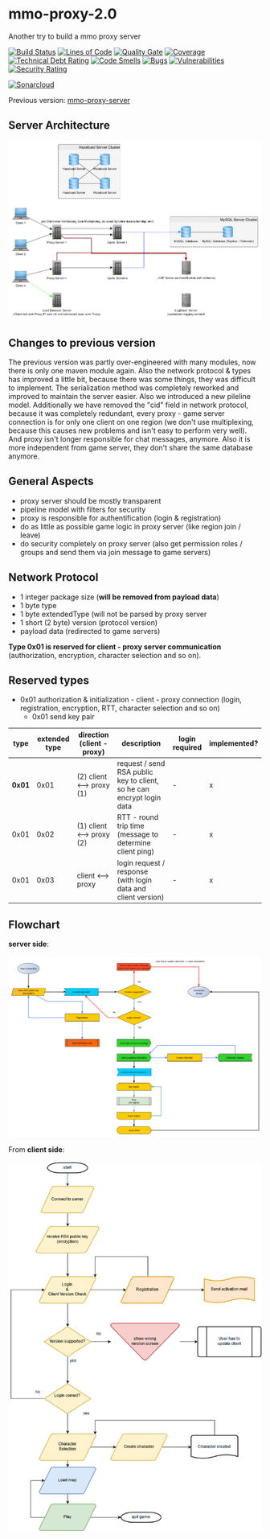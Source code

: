 # mmo-proxy-2.0

Another try to build a mmo proxy server

[![Build Status](https://travis-ci.org/JuKu/mmo-proxy-2.0.svg?branch=master)](https://travis-ci.org/JuKu/mmo-proxy-2.0)
[![Lines of Code](https://sonarcloud.io/api/project_badges/measure?project=com.jukusoft%3Ammo-proxy-parent&metric=ncloc)](https://sonarcloud.io/dashboard/index/com.jukusoft%3Ammo-proxy-parent) 
[![Quality Gate](https://sonarcloud.io/api/project_badges/measure?project=com.jukusoft%3Ammo-proxy-parent&metric=alert_status)](https://sonarcloud.io/dashboard/index/com.jukusoft%3Ammo-proxy-parent) 
[![Coverage](https://sonarcloud.io/api/project_badges/measure?project=com.jukusoft%3Ammo-proxy-parent&metric=coverage)](https://sonarcloud.io/dashboard/index/com.jukusoft%3Ammo-proxy-parent) 
[![Technical Debt Rating](https://sonarcloud.io/api/project_badges/measure?project=com.jukusoft%3Ammo-proxy-parent&metric=sqale_index)](https://sonarcloud.io/dashboard/index/com.jukusoft%3Ammo-proxy-parent) 
[![Code Smells](https://sonarcloud.io/api/project_badges/measure?project=com.jukusoft%3Ammo-proxy-parent&metric=code_smells)](https://sonarcloud.io/dashboard/index/com.jukusoft%3Ammo-proxy-parent) 
[![Bugs](https://sonarcloud.io/api/project_badges/measure?project=com.jukusoft%3Ammo-proxy-parent&metric=bugs)](https://sonarcloud.io/dashboard/index/com.jukusoft%3Ammo-proxy-parent) 
[![Vulnerabilities](https://sonarcloud.io/api/project_badges/measure?project=com.jukusoft%3Ammo-proxy-parent&metric=vulnerabilities)](https://sonarcloud.io/dashboard/index/com.jukusoft%3Ammo-proxy-parent) 
[![Security Rating](https://sonarcloud.io/api/project_badges/measure?project=com.jukusoft%3Ammo-proxy-parent&metric=security_rating)](https://sonarcloud.io/dashboard/index/com.jukusoft%3Ammo-proxy-parent) 

[![Sonarcloud](https://sonarcloud.io/api/project_badges/quality_gate?project=com.jukusoft%3Ammo-proxy-parent)](https://sonarcloud.io/dashboard?id=com.jukusoft%3Ammo-proxy-parent)

Previous version: [mmo-proxy-server](https://github.com/JuKu/mmo-proxy-server)

## Server Architecture

![Server Architecture](./docs/images/server_architecture.png)

## Changes to previous version

The previous version was partly over-engineered with many modules, now there is only one maven module again.
Also the network protocol & types has improved a little bit, because there was some things, they was difficult to implement.
The serialization method was completely reworked and improved to maintain the server easier. Also we introduced a new pileline model.
Additionally we have removed the "cid" field in network protocol, because it was completely redundant, every proxy - game server connection is for only one client on one region (we don't use multiplexing, because this causes new problems and isn't easy to perform very well).
And proxy isn't longer responsible for chat messages, anymore.
Also it is more independent from game server, they don't share the same database anymore.

## General Aspects

  - proxy server should be mostly transparent
  - pipeline model with filters for security
  - proxy is responsible for authentification (login & registration)
  - do as little as possible game logic in proxy server (like region join / leave)
  - do security completely on proxy server (also get permission roles / groups and send them via join message to game servers)
  
## Network Protocol

  - 1 integer package size (**will be removed from payload data**)
  - 1 byte type
  - 1 byte extendedType (will not be parsed by proxy server
  - 1 short (2 byte) version (protocol version)
  - payload data (redirected to game servers)

**Type 0x01 is reserved for client - proxy server communication** (authorization, encryption, character selection and so on).

## Reserved types

  - 0x01 authorization & initialization - client - proxy connection (login, registration, encryption, RTT, character selection and so on)
      * 0x01 send key pair
      
| **type**  | **extended type**  | **direction (client - proxy)**  | **description**   | **login required**  | **implemented?**  |
|---|---|---|---|---|---|
| **0x01**  | 0x01  | (2) client <--> proxy (1)  | request / send RSA public key to client, so he can encrypt login data  | -  | x  |
| 0x01  | 0x02  | (1) client <--> proxy (2)  | RTT - round trip time (message to determine client ping) | -  | x  |
| 0x01  | 0x03  | client <--> proxy  | login request / response (with login data and client version)  | -  | x  |
  
## Flowchart

**server side**:\
\
![Flowchart from server side](./docs/images/flowchart2.png)

From **client side**:\
\
![Flowchart](./docs/images/Flowchart.png)